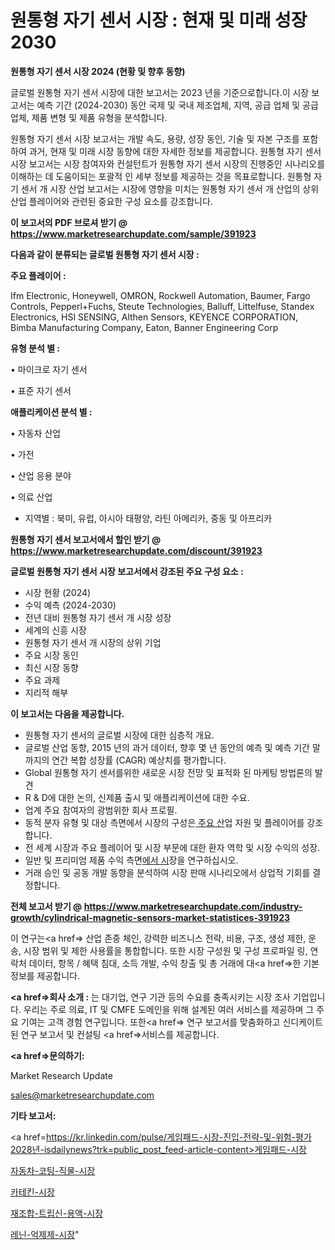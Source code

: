 # 원통형 자기 센서 시장 : 현재 및 미래 성장 2030

<strong>원통형 자기 센서 시장 2024 (현황 및 향후 동향)</strong>

글로벌 원통형 자기 센서 시장에 대한 보고서는 2023 년을 기준으로합니다.이 시장 보고서는 예측 기간 (2024-2030) 동안 국제 및 국내 제조업체, 지역, 공급 업체 및 공급 업체, 제품 변형 및 제품 유형을 분석합니다.

원통형 자기 센서 시장 보고서는 개발 속도, 용량, 성장 동인, 기술 및 자본 구조를 포함하여 과거, 현재 및 미래 시장 동향에 대한 자세한 정보를 제공합니다. 원통형 자기 센서 시장 보고서는 시장 참여자와 컨설턴트가 원통형 자기 센서 시장의 진행중인 시나리오를 이해하는 데 도움이되는 포괄적 인 세부 정보를 제공하는 것을 목표로합니다. 원통형 자기 센서 개 시장 산업 보고서는 시장에 영향을 미치는 원통형 자기 센서 개 산업의 상위 산업 플레이어와 관련된 중요한 구성 요소를 강조합니다.



<strong>이 보고서의 PDF 브로셔 받기 @ <a href=https://www.marketresearchupdate.com/sample/391923>https://www.marketresearchupdate.com/sample/391923</a></strong>



<strong>다음과 같이 분류되는 글로벌 원통형 자기 센서 시장 :</strong>



<strong>주요 플레이어 :</strong>

Ifm Electronic, Honeywell, OMRON, Rockwell Automation, Baumer, Fargo Controls, Pepperl+Fuchs, Steute Technologies, Balluff, Littelfuse, Standex Electronics, HSI SENSING, Althen Sensors, KEYENCE CORPORATION, Bimba Manufacturing Company, Eaton, Banner Engineering Corp



<strong>유형 분석 별 :</strong>

• 마이크로 자기 센서

• 표준 자기 센서



<strong>애플리케이션 분석 별 :</strong>

• 자동차 산업

• 가전

• 산업 응용 분야

• 의료 산업

<ul>
  <li>지역별 : 북미, 유럽, 아시아 태평양, 라틴 아메리카, 중동 및 아프리카</li>
</ul>


<strong>원통형 자기 센서 보고서에서 할인 받기 @ <a href=https://www.marketresearchupdate.com/discount/391923>https://www.marketresearchupdate.com/discount/391923</a></strong>



<strong>글로벌 원통형 자기 센서 시장 보고서에서 강조된 주요 구성 요소 :</strong>
<ul>
  <li>시장 현황 (2024)</li>
  <li>수익 예측 (2024-2030)</li>
  <li>전년 대비 원통형 자기 센서 개 시장 성장</li>
  <li>세계의 신흥 시장</li>
  <li>원통형 자기 센서 개 시장의 상위 기업</li>
  <li>주요 시장 동인</li>
  <li>최신 시장 동향</li>
  <li>주요 과제</li>
  <li>지리적 해부</li>
</ul>


<strong>이 보고서는 다음을 제공합니다.</strong>
<ul>
  <li>원통형 자기 센서의 글로벌 시장에 대한 심층적 개요.</li>
  <li>글로벌 산업 동향, 2015 년의 과거 데이터, 향후 몇 년 동안의 예측 및 예측 기간 말까지의 연간 복합 성장률 (CAGR) 예상치를 평가합니다.</li>
  <li>Global 원통형 자기 센서를위한 새로운 시장 전망 및 표적화 된 마케팅 방법론의 발견</li>
  <li>R &amp; D에 대한 논의, 신제품 출시 및 애플리케이션에 대한 수요.</li>
  <li>업계 주요 참여자의 광범위한 회사 프로필.</li>
  <li>동적 분자 유형 및 대상 측면에서 시장의 구성은<a href=> 주요 산</a>업 자원 및 플레이어를 강조합니다.</li>
  <li>전 세계 시장과 주요 플레이어 및 시장 부문에 대한 환자 역학 및 시장 수익의 성장.</li>
  <li>일반 및 프리미엄 제품 수익 측면<a href=>에서 시</a>장을 연구하십시오.</li>
  <li>거래 승인 및 공동 개발 동향을 분석하여 시장 판매 시나리오에서 상업적 기회를 결정합니다.</li>
</ul>



<strong>전체 보고서 받기 @ <a href=https://www.marketresearchupdate.com/industry-growth/cylindrical-magnetic-sensors-market-statistices-391923>https://www.marketresearchupdate.com/industry-growth/cylindrical-magnetic-sensors-market-statistices-391923</a></strong>

이 연구는<a href=> 산업 존중</a> 체인, 강력한 비즈니스 전략, 비용, 구조, 생성 제한, 운송, 시장 범위 및 제한 사용률을 통합합니다. 또한 시장 구성원 및 구성 프로파일 링, 연락처 데이터, 항목 / 혜택 침대, 소득 개발, 수익 창출 및 총 거래에 대<a href=>한 기본 </a>정보를 제공합니다.



<strong><a href=>회사 소</a>개 :</strong>
는 대기업, 연구 기관 등의 수요를 충족시키는 시장 조사 기업입니다. 우리는 주로 의료, IT 및 CMFE 도메인을 위해 설계된 여러 서비스를 제공하며 그 주요 기여는 고객 경험 연구입니다. 또한<a href=> 연구 보</a>고서를 맞춤화하고 신디케이트 된 연구 보고서 및 컨설팅 <a href=>서비스</a>를 제공합니다.



<strong><a href=>문의하기:</a></strong>

Market Research Update

sales@marketresearchupdate.com



<strong>기타 보고서:</strong>

<a href=https://kr.linkedin.com/pulse/게임패드-시장-진입-전략-및-위험-평가2028년-isdailynews?trk=public_post_feed-article-content>게임패드-시장</a>

<a href=https://www.linkedin.com/pulse/자동차-코팅-직물-시장-진입-전략-및-위험-평가2029년-analytics-alchemy-360-analysis/>자동차-코팅-직물-시장</a>

<a href=https://www.linkedin.com/pulse/카테킨-시장-진입-전략-및-위험-평가2029년-data-dive-diaries-24-analysis-ptamf/>카테킨-시장</a>

<a href=https://www.linkedin.com/pulse/재조합-트립신-용액-시장-진입-전략-및-위험-평가2029년-survey-spotlight-pro-24-analysis-in7bf/>재조합-트립신-용액-시장</a>

<a href=https://www.linkedin.com/pulse/레닌-억제제-시장-현재-및-미래-성장-2030-survey-spotlight-pro-24-analysis-0d9lf/>레닌-억제제-시장</a>"
